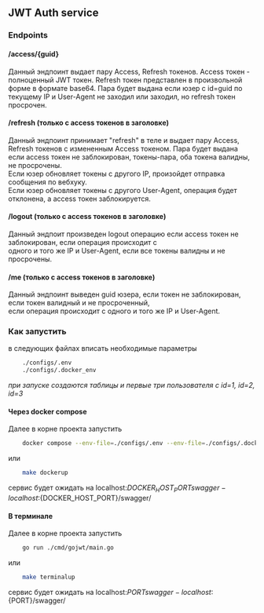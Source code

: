 ## JWT Auth service
### Endpoints

#### /access/{guid}
Данный эндпоинт выдает пару Access, Refresh токенов.
Access токен - полноценный JWT токен. Refresh токен представлен в произвольной форме в формате base64.
Пара будет выдана если юзер с id=guid по текущему IP и User-Agent не заходил или заходил, но refresh токен просрочен.   

#### /refresh (только с access токенов в заголовке)
Данный эндпоинт принимает "refresh" в теле и выдает пару Access, Refresh токенов с измененным Access токеном.
Пара будет выдана если access токен не заблокирован, токены-пара, оба токена валидны, не просрочены.   
Если юзер обновляет токены с другого IP, произойдет отправка сообщения по вебхуку.   
Если юзер обновляет токены с другого User-Agent, операция будет отклонена, а access токен заблокируется.    

#### /logout (только с access токенов в заголовке)
Данный эндпоит произведен logout операцию если access токен не заблокирован, если операция происходит с    
одного и того же IP и User-Agent, если все токены валидны и не просрочены.   

#### /me (только с access токенов в заголовке)
Данный эндпоинт выведен guid юзера, если токен не заблокирован, если токен валидный и не просроченный,   
если операция происходит с одного и того же IP и User-Agent.   

### Как запустить
в следующих файлах вписать необходимые параметры
```bash
    ./configs/.env
    ./configs/.docker_env
```
*при запуске создаются таблицы и первые три пользователя с id=1, id=2, id=3*

#### Через docker compose
Далее в корне проекта запустить
```bash
    docker compose --env-file=./configs/.env --env-file=./configs/.docker_env up -d
```
или
```bash
    make dockerup
```
сервис будет ожидать на localhost:${DOCKER_HOST_PORT}    
swagger - localhost:${DOCKER_HOST_PORT}/swagger/

#### В терминале
Далее в корне проекта запустить
```bash
    go run ./cmd/gojwt/main.go
```
или
```bash
    make terminalup
```
сервис будет ожидать на localhost:${PORT}    
swagger - localhost:${PORT}/swagger/
